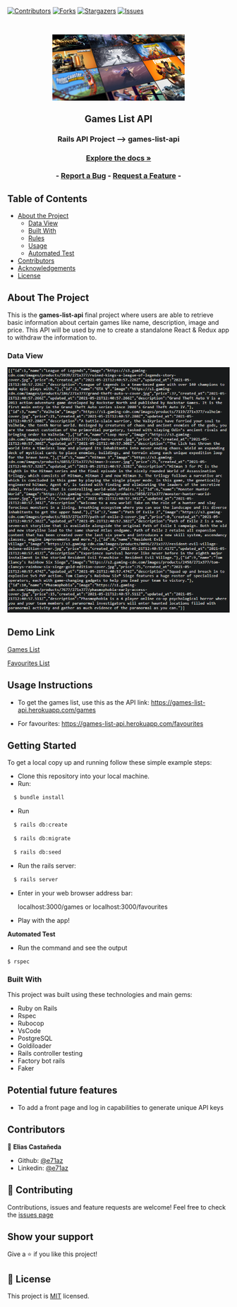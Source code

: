 [![Contributors][contributors-shield]][contributors-url]
[![Forks][forks-shield]][forks-url]
[![Stargazers][stars-shield]][stars-url]
[![Issues][issues-shield]][issues-url]

<!-- PROJECT LOGO -->
<br />
<p align="center">
  <a href="https://github.com/e71az/games-list-api" style="text-decoration: none;">
    <img src="app/assets/images/logo.png" alt="Reserved logo" width="300" height="150" align="center">
  </a>

  <h2 align="center">Games List API</h2>

  <h3 align="center">Rails API Project --> games-list-api<h3>
  <p align="center">
    <a href="#table-of-contents"><strong>Explore the docs »</strong></a>
    <br />
    <br />
    -
    <a href="https://github.com/e71az/games-list-api/issues">Report a Bug</a>
    -
    <a href="https://github.com/e71az/games-list-api/issues">Request a Feature</a>
    -
  </p>
</p>

<!-- TABLE OF CONTENTS -->

## Table of Contents

- [About the Project](#about-the-project)
  - [Data View](#data-view)
  - [Built With](#built-with)
  - [Rules](#rules)
  - [Usage](#usage)
  - [Automated Test](#autoamted-test)
- [Contributors](#contributors)
- [Acknowledgements](#acknowledgements)
- [License](#license)

<!-- ABOUT THE PROJECT -->

## About The Project

This is the **games-list-api** final project where users are able to retrieve basic information about certain games like name, description, image and price. This API will be used by me to create a standalone React & Redux app to withdraw the information to.

### Data View

![screenshot](./app/assets/images/mobile.png)

## Demo Link

[Games List](https://games-list-api.herokuapp.com/games)

[Favourites List](https://games-list-api.herokuapp.com/favourites)

## Usage Instructions

- To get the games list, use this as the API link: https://games-list-api.herokuapp.com/games

- For favourites: https://games-list-api.herokuapp.com/favourites

## Getting Started

To get a local copy up and running follow these simple example steps:

- Clone this repository into your local machine.
- Run:

```bash
  $ bundle install
```

- Run

```bash
  $ rails db:create
```

```bash
  $ rails db:migrate
```

```bash
  $ rails db:seed
```

- Run the rails server:

```bash
  $ rails server
```

- Enter in your web browser address bar:

  localhost:3000/games or localhost:3000/favourites

- Play with the app!

**Automated Test**

- Run the command and see the output

```
$ rspec
```

### Built With

This project was built using these technologies and main gems:

- Ruby on Rails
- Rspec
- Rubocop
- VsCode
- PostgreSQL
- Goldiloader
- Rails controller testing
- Factory bot rails
- Faker

## Potential future features

- To add a front page and log in capabilities to generate unique API keys

## Contributors

👤 **Elias Castañeda**

- Github: [@e71az](https://github.com/e71az)
- Linkedin: [@e71az](https://www.linkedin.com/in/eliasecasta/)

## :handshake: Contributing

Contributions, issues and feature requests are welcome!
Feel free to check the [issues page](https://github.com/e71az/games-list-api/issues)

## Show your support

Give a :star: if you like this project!

<!-- MARKDOWN LINKS & IMAGES -->
<!-- https://www.markdownguide.org/basic-syntax/#reference-style-links -->

[contributors-shield]: https://img.shields.io/github/contributors/e71az/games-list-api.svg?style=flat-square
[contributors-url]: https://github.com/e71az/games-list-api/graphs/contributors
[forks-shield]: https://img.shields.io/github/forks/e71az/dream-funding
[forks-url]: https://github.com/e71az/games-list-api/network/members
[stars-shield]: https://img.shields.io/github/stars/e71az/games-list-api
[stars-url]: https://github.com/e71az/games-list-api/stargazers
[issues-shield]: https://img.shields.io/github/issues/e71az/games-list-api.svg?style=flat-square
[issues-url]: https://github.com/e71az/games-list-api/issues

## 📝 License

This project is [MIT](https://opensource.org/licenses/MIT) licensed.
